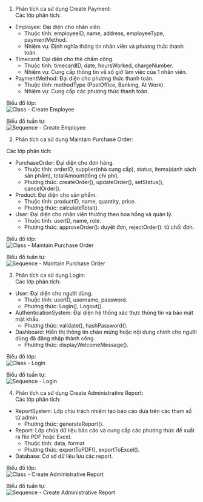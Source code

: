1. Phân tích ca sử dụng Create Payment:    
Các lớp phân tích:
-  Employee: Đại diện cho nhân viên.
    +  Thuộc tính: employeeID, name, address, employeeType, paymentMethod.
    +  Nhiệm vụ: Định nghĩa thông tin nhân viên và phương thức thanh toán.
-  Timecard: Đại diện cho thẻ chấm công.
    +  Thuộc tính: timecardID, date, hoursWorked, chargeNumber.
    +  Nhiệm vụ: Cung cấp thông tin về số giờ làm việc của 1 nhân viên.
-  PaymentMethod: Đại diện cho phương thức thanh toán.
    +  Thuộc tính: methodType (PostOffice, Banking, At Work).
    +  Nhiệm vụ: Cung cấp các phương thức thanh toán.

Biểu đồ lớp:    
![Class - Create Employee](https://www.planttext.com/api/plantuml/png/P95DJiCm48NtESKeQwBkiogqIB0eL6ebraCyQQpw9_8uYmXnCXOSYIim1jSYnGlByzb-yvxzzV6vveWXJjPKLMUG6UxjQFnC16yLo6X0gnOECMXtoi2XfIk4IWLYlgAKfOxpM2u0h5PGF_WfcBc-WVg01eCcbTORRwrcrjv9dJL6d2svkACuU36o_rjMxnVJHsrfWq4Lqr509-1nsu9sCLE5KOniPSvW41_yuiEPHBit7Yydkm73YPuc-qgX1VvDLTejN9IUzgVy7tRlES9pt-kEKiexT6VPIylR2AbvdPJBkpTDYRE0o-ZLcfnAt_OD003__mC0)

Biểu đồ tuần tự:    
![Sequence - Create Employee](https://www.planttext.com/api/plantuml/png/P95DJiCm48NtESKeQwBkiogqIB0eL6ebraCyQQpw9_8uYmXnCXOSYIim1jSYnGlByzb-yvxzzV6vveWXJjPKLMUG6UxjQFnC16yLo6X0gnOECMXtoi2XfIk4IWLYlgAKfOxpM2u0h5PGF_WfcBc-WVg01eCcbTORRwrcrjv9dJL6d2svkACuU36o_rjMxnVJHsrfWq4Lqr509-1nsu9sCLE5KOniPSvW41_yuiEPHBit7Yydkm73YPuc-qgX1VvDLTejN9IUzgVy7tRlES9pt-kEKiexT6VPIylR2AbvdPJBkpTDYRE0o-ZLcfnAt_OD003__mC0)

2. Phân tích ca sử dụng Maintain Purchase Order:
   
Các lớp phân tích:
-  PurchaseOrder: Đại diện cho đơn hàng.
    +  Thuộc tính: orderID, supplier(nhà cung cấp), status, items(danh sách sản phẩm), totalAmount(tổng chi phí).
    +  Phương thức: createOrder(), updateOrder(), setStatus(), cancelOrder().
-  Product: Đại diện cho sản phẩm.
    +  Thuộc tính: productID, name, quantity, price.
    +  Phương thức: calculateTotal().
-  User: Đại diện cho nhân viên thưởng theo hoa hồng và quản lý.
    +  Thuộc tính: userID, name, role.
    +  Phương thức: approveOrder(): duyệt đơn, rejectOrder(): từ chối đơn.
   
Biểu đồ lớp:    
![Class - Maintain Purchase Order](https://www.planttext.com/api/plantuml/png/V9BFJiCm3CRlUGghfmsjshr2qv2u886OD7W0ateZA4rAx20Xn9Dnu95u1T8_wxPkMc-slxYVV_RVp--I1OF4oYgbBJB3AWRzYaoFeQG0NmhIbuDlehjRAC0uwNCSwzgQ92fWBS6uxIulA977MIDKDSbxmtAz2hwCMXPzJRoWlQbyT98KfOylbjeIW0w4qfcPdFnmThxhj7yRwt9uUr789ElMz6JaVIVGw3JPhjDKVG-ikZu3fRgBHvmSLZIcyHxHYP7F8s5qHbR1Q3g1W5P7csPvQa1DfllwOEMP3xOL-MHPvqm4R_SvWFaSidxxAKv0DfiiBHwo1tIufP3rRh1EStxqNDl3I4sEpcQ7BT0RQRaWd2K9idS7mDD4noTubUS3w0AqTuB6iMe7plF5w60Bg5gthDIINDaSzZy0003__mC0)

Biểu đồ tuần tự:  
![Sequence - Maintain Purchase Order](https://www.planttext.com/api/plantuml/png/X58zJiCm5DvzYgTCZLGkm82AAYO4L702otbD38bjx6Uad82P6u0OkZ8mDKE78kwH4t05d3X015NnO3zRtz-p_T5iPewu9L-LZ751si9SLvLqJcg5sKbbIbqZ0dSGSClbW3dZYkTek-CgbeoP82E5D5mH90jlHS4TNjWCRTBXT5Snrgl0mL7Smo48YvmYRkAyCQL4EmL9MBaftFgW9gcUWh5IOCeYQqHtI5V4oRj9ia2LIPKdwGuNRx9lbr_Q0JxqC2PmOwo-6nZxVOyZDEkCUKbmtgut7juUtfyK5Dj7bSDDiNqDIpXwQPjd0Pcls-QU68InmzlYDGgArk5sd5Pf3zqNuhBdz272DSGWfuK4qQvN8KRRhEfnf5xlxrjm9R3ywla_otcFBdyyPs7kFj8d0000__y30000)

3. Phân tích ca sử dụng Login:    
Các lớp phân tích:    
-  User: Đại diện cho người dùng.
    +  Thuộc tính: userID, username, password.
    +  Phương thức: Login(), Logout().
-  AuthenticationSystem: Đại diện hệ thống xác thực thông tin và bảo mật mật khẩu.
    +  Phương thức: validate(), hashPassword().
-  Dashboard: Hiển thị thông tin chào mừng hoặc nội dung chính cho người dùng đã đăng nhập thành công.
    +  Phương thức: displayWelcomeMessage().

Biểu đồ lớp:    
![Class - Login](https://www.planttext.com/api/plantuml/png/R951Ri8m44NtFiKiWqGka4L59JPTLAg4KDU3FIGZEJRoZ5iXnCcww95w1Hm8q9Puv-_vUd--Vxw-5wAODFVU6EjH1DP22Gu6ogaXbylB4XhWeB-aW3qLSQM9GplgksB-ZCdzrG5yR3bKio9lOlHtCMQjPkPunJvdxIWeMrIEORKNfNwC0V21dXqgLG_m-IFt7wf3wTx6cMfoU8nxYx8iZat4CdNbEvQTn_qxUHjxUYKHR2zXYdqexBp8kRcwVfhUfRaqOIOV1zSTsq0Ynuci2l0M95jRaCOiABZXfqu0003__mC0)

Biểu đồ tuần tự:  
![Sequence - Login](https://www.planttext.com/api/plantuml/png/b5AnJiCm4Dtz5QTE8C4FT415C30WX0Hym96OnghZHF6vA7C71gPE32mW1aGb90QcPEYGYl_m5_0BN19A6iI21yllVFVktRC_o-N84cRaOYq41fHaS65b9bAEgK2bQ0W6nybO6JZ5iHm0Mj0rh54_QzzH90rZ99KOECijoRWfGBvfOR_Y46rqcM0MDbdX6WbHIu3TlQuJ3E4ayiLh2bGj3ApcgvaPWsb3q-e1OZuHJ3ZmuaHNnXnTSoQPebOXajnotC5WB7SWHMklaopSvlarmNbKlJCryS2HBvzIqBwy4S1hW-YNj6-3h0i2QUsWoUvf-1cjJZw8NExB6VD_lFdodfkjvhvO6kZi459RkIbbqXx_g-WAbPRX7u8QWuTmf1eXnBotDUsTQipCguM3m1VFRcsnziMZ4jBmsunuht_B5m000F__0m00)

4. Phân tích ca sử dụng Create Administrative Report:  
Các lớp phân tích:  
-  ReportSystem: Lớp chịu trách nhiệm tạo báo cáo dựa trên các tham số từ admin.
    +  Phương thức: generateReport().
-  Report: Lớp chứa dữ liệu báo cáo và cung cấp các phương thức để xuất ra file PDF hoặc Excel.
    +  Thuộc tính: data, format
    +  Phương thức: exportToPDF(), exportToExcel().
-  Database: Cơ sở dữ liệu lưu các report.

Biểu đồ lớp:      
![Class - Create Administrative Report](https://www.planttext.com/api/plantuml/png/Z50x3e904Ett55jg8XUWC1H8fOaHBp32G4XO83EZWHXFPk6Hl8BBnrMit6QIUM_Vc_UUzqV00YHdKogLbC2i3zZK9777WaPVbHvUZXKI28xWGhe6jQzZeQBALxe10eE2n7QvWsPfnyXKjxdi9EZf50GiQrkmJ9ki9WFYL2TZRFjlnteVHejUDYfA_84sROBb1tIEeRKu0UDN21clw95_CWpNMRrP9PwtVeVnNIyySGRK6VkQqChZ1NaCd55jb0gmIll2Nm000F__0m00)

Biểu đồ tuần tự:        
![Sequence - Create Administrative Report](https://www.planttext.com/api/plantuml/png/R54zJiCm5DvzYgTEL6elqA4g0Wb612TmugVKKkAazalLZ8Y10J5m0oeEm4mzCEGaFW5NuAMkQ4AxMFRpz-VFF_vxuKXQgejS29bIQU5I5Tg8YeSwrPKq1ADxh4fBS8C6hIHT6hYJ6Ov0Eh3xg-vublBGECAYXuo38VPQaaoaYu8g4M8V0QRpdZhCu6eP_Ak1l0oxhOQatPQGTikwVUysAT1I5k22VnCztfzAT6OTYwiQ7SM45zHKE07E8miaj6ui1d2cguH96Hu8NTWp90PDJwt8Xjq7h8D_11Ny9-Gw-EVwcFt4Q_3WBFQDXwIAdSV_dXQRci4j2pyPRY3ubwFy1AZzQY2DnH5dqR2fkI2J2R50exfl_mK00F__0m00)
